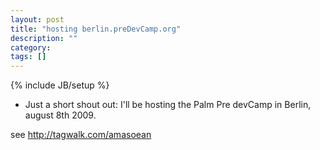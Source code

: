 ```yaml
---
layout: post
title: "hosting berlin.preDevCamp.org"
description: ""
category: 
tags: []
---
```

{% include JB/setup %}

* Just a short shout out: I'll be hosting the Palm Pre devCamp in Berlin, august 8th 2009.

see http://tagwalk.com/amasoean
